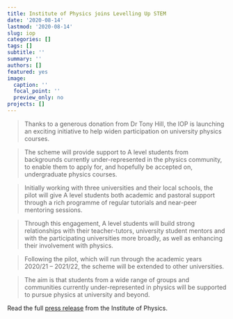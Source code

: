 ```yaml
---
title: Institute of Physics joins Levelling Up STEM
date: '2020-08-14'
lastmod: '2020-08-14'
slug: iop
categories: []
tags: []
subtitle: ''
summary: ''
authors: []
featured: yes
image:
  caption: ''
  focal_point: ''
  preview_only: no
projects: []
---
```


> Thanks to a generous donation from Dr Tony Hill, the IOP is launching an exciting initiative to help widen participation on university physics courses.

<!--more-->

> The scheme will provide support to A level students from backgrounds currently under-represented in the physics community, to enable them to apply for, and hopefully be accepted on, undergraduate physics courses.

> Initially working with three universities and their local schools, the pilot will give A level students both academic and pastoral support through a rich programme of regular tutorials and near-peer mentoring sessions.

> Through this engagement, A level students will build strong relationships with their teacher-tutors, university student mentors and with the participating universities more broadly, as well as enhancing their involvement with physics.

> Following the pilot, which will run through the academic years 2020/21 – 2021/22, the scheme will be extended to other universities.

> The aim is that students from a wide range of groups and communities currently under-represented in physics will be supported to pursue physics at university and beyond.

Read the full [press release](https://www.iop.org/about/news/widening-participation-higher-education-physics) from the Institute of Physics.